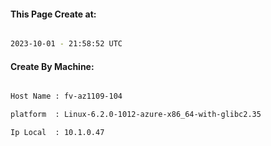 
   
#### This Page Create at:

```bash

2023-10-01 - 21:58:52 UTC

```

#### Create By Machine:

```bash

Host Name : fv-az1109-104

platform  : Linux-6.2.0-1012-azure-x86_64-with-glibc2.35

Ip Local  : 10.1.0.47

```

